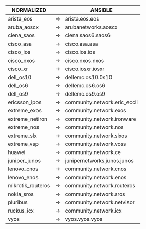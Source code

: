 | NORMALIZED | | ANSIBLE |
| ---------- | -- | ------ |
| arista_eos | → | arista.eos.eos |
| aruba_aoscx | → | arubanetworks.aoscx |
| ciena_saos | → | ciena.saos6.saos6 |
| cisco_asa | → | cisco.asa.asa |
| cisco_ios | → | cisco.ios.ios |
| cisco_nxos | → | cisco.nxos.nxos |
| cisco_xr | → | cisco.iosxr.iosxr |
| dell_os10 | → | dellemc.os10.0s10 |
| dell_os6 | → | dellemc.os6.os6 |
| dell_os9 | → | dellemc.os9.os9 |
| ericsson_ipos | → | community.network.eric_eccli |
| extreme_exos | → | community.network.exos |
| extreme_netiron | → | community.network.ironware |
| extreme_nos | → | community.network.nos |
| extreme_slx | → | community.network.slxos |
| extreme_vsp | → | community.network.voss |
| huawei | → | community.network.ce |
| juniper_junos | → | junipernetworks.junos.junos |
| lenovo_cnos | → | community.network.cnos |
| lenovo_enos | → | community.network.enos |
| mikrotik_routeros | → | community.network.routeros |
| nokia_sros | → | community.network.sros |
| pluribus | → | community.network.netvisor |
| ruckus_icx | → | community.network.icx |
| vyos | → | vyos.vyos.vyos |